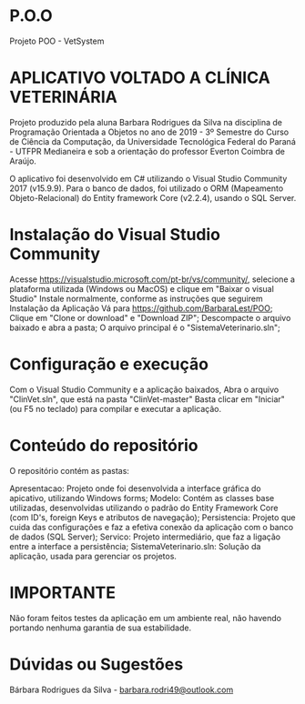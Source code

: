 # P.O.O
Projeto POO - VetSystem

# APLICATIVO VOLTADO A CLÍNICA VETERINÁRIA
Projeto produzido pela aluna Barbara Rodrigues da Silva na disciplina de Programação Orientada a Objetos no ano de 2019 - 3º Semestre do Curso de Ciência da Computação, da Universidade Tecnológica Federal do Paraná - UTFPR Medianeira e sob a orientação do professor Everton Coimbra de Araújo.

O aplicativo foi desenvolvido em C# utilizando o Visual Studio Community 2017 (v15.9.9). Para o banco de dados, foi utilizado o ORM (Mapeamento Objeto-Relacional) do Entity framework Core (v2.2.4), usando o SQL Server.

# Instalação do Visual Studio Community
Acesse https://visualstudio.microsoft.com/pt-br/vs/community/, selecione a plataforma utilizada (Windows ou MacOS) e clique em "Baixar o visual Studio"
Instale normalmente, conforme as instruções que seguirem
Instalação da Aplicação
Vá para https://github.com/BarbaraLest/POO;
Clique em "Clone or download" e "Download ZIP";
Descompacte o arquivo baixado e abra a pasta;
O arquivo principal é o "SistemaVeterinario.sln";
# Configuração e execução
Com o Visual Studio Community e a aplicação baixados, Abra o arquivo "ClinVet.sln", que está na pasta "ClinVet-master" Basta clicar em "Iniciar" (ou F5 no teclado) para compilar e executar a aplicação.

# Conteúdo do repositório
O repositório contém as pastas:

Apresentacao: Projeto onde foi desenvolvida a interface gráfica do apicativo, utilizando Windows forms;
Modelo: Contém as classes base utilizadas, desenvolvidas utilizando o padrão do Entity Framework Core (com ID's, foreign Keys e atributos de navegação);
Persistencia: Projeto que cuida das configurações e faz a efetiva conexão da aplicação com o banco de dados (SQL Server);
Servico: Projeto intermediário, que faz a ligação entre a interface a persistência;
SistemaVeterinario.sln: Solução da aplicação, usada para gerenciar os projetos.

# IMPORTANTE
Não foram feitos testes da aplicação em um ambiente real, não havendo portando nenhuma garantia de sua estabilidade.

# Dúvidas ou Sugestões
Bárbara Rodrigues da Silva - barbara.rodri49@outlook.com
